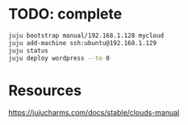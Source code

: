 # TODO: complete

```bash
juju bootstrap manual/192.168.1.128 mycloud
juju add-machine ssh:ubuntu@192.168.1.129
juju status
juju deploy wordpress --to 0
```

# Resources
https://jujucharms.com/docs/stable/clouds-manual